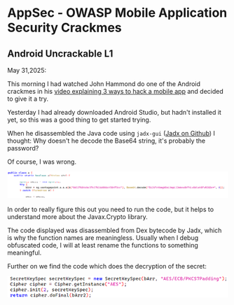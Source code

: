 # AppSec - OWASP Mobile Application Security Crackmes

## Android Uncrackable L1

May 31,2025:

This morning I had watched John Hammond do one of the Android crackmes in his [video explaining 3 ways to hack a mobile app](https://www.youtube.com/watch?v=QwwLSyRzNwo) and decided to give it a try.

Yesterday I had already downloaded Android Studio, but hadn't installed it yet, so this was a good thing to get started trying.

When he disassembled the Java code using `jadx-gui` ([Jadx on Github](https://github.com/skylot/jadx/releases/tag/v1.5.1)) I thought: Why doesn't he decode the Base64 string, it's probably the password?

Of course, I was wrong.

<img src="img\using-jadx-for-disassembling-android-code.png">

In order to really figure this out you need to run the code, but it helps to understand more about the Javax.Crypto library.

The code displayed was disassembled from Dex bytecode by Jadx, which is why the function names are meaningless. Usually when I debug obfuscated code, I will at least rename the functions to something meaningful.

Further on we find the code which does the decryption of the secret:

<img src="img\using-jadx-for-disassembling-android-code-uncrackable-mobile-appsec.png">

